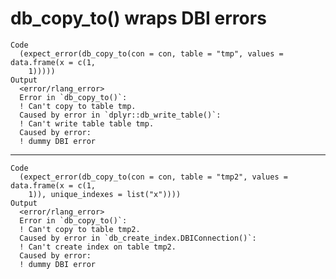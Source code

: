# db_copy_to() wraps DBI errors

    Code
      (expect_error(db_copy_to(con = con, table = "tmp", values = data.frame(x = c(1,
        1)))))
    Output
      <error/rlang_error>
      Error in `db_copy_to()`:
      ! Can't copy to table tmp.
      Caused by error in `dplyr::db_write_table()`:
      ! Can't write table table tmp.
      Caused by error:
      ! dummy DBI error

---

    Code
      (expect_error(db_copy_to(con = con, table = "tmp2", values = data.frame(x = c(1,
        1)), unique_indexes = list("x"))))
    Output
      <error/rlang_error>
      Error in `db_copy_to()`:
      ! Can't copy to table tmp2.
      Caused by error in `db_create_index.DBIConnection()`:
      ! Can't create index on table tmp2.
      Caused by error:
      ! dummy DBI error

